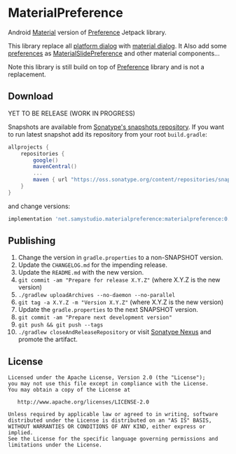 MaterialPreference
==================
Android [Material](https://github.com/material-components/material-components-android) version of [Preference](https://developer.android.com/jetpack/androidx/releases/preference) Jetpack library.

This library replace all [platform dialog](https://developer.android.com/reference/android/app/AlertDialog.Builder) with [material dialog](https://github.com/material-components/material-components-android/blob/master/lib/java/com/google/android/material/dialog/MaterialAlertDialogBuilder.java).
It Also add some [preferences](https://developer.android.com/reference/androidx/preference/Preference) as [MaterialSlidePreference]() and other material components...

Note this library is still build on top of [Preference](https://developer.android.com/reference/androidx/preference/Prefere) library and is not a replacement.

Download
--------
YET TO BE RELEASE (WORK IN PROGRESS)


Snapshots are available from [Sonatype's snapshots repository](https://oss.sonatype.org/content/repositories/snapshots/).
If you want to run latest snapshot add its repository from your root `build.gradle`:
```groovy
allprojects {
    repositories {
        google()
        mavenCentral()
        ...
        maven { url "https://oss.sonatype.org/content/repositories/snapshots" }
    }
}
```
and change versions:
```groovy
implementation 'net.samystudio.materialpreference:materialpreference:0.1-SNAPSHOT'
```

Publishing
-----

 1. Change the version in `gradle.properties` to a non-SNAPSHOT version.
 2. Update the `CHANGELOG.md` for the impending release.
 3. Update the `README.md` with the new version.
 4. `git commit -am "Prepare for release X.Y.Z"` (where X.Y.Z is the new version)
 5. `./gradlew uploadArchives --no-daemon --no-parallel`
 6. `git tag -a X.Y.Z -m "Version X.Y.Z"` (where X.Y.Z is the new version)
 7. Update the `gradle.properties` to the next SNAPSHOT version.
 8. `git commit -am "Prepare next development version"`
 9. `git push && git push --tags`
 10. `./gradlew closeAndReleaseRepository` or visit [Sonatype Nexus](https://oss.sonatype.org/) and promote the artifact.

License
-------

    Licensed under the Apache License, Version 2.0 (the "License");
    you may not use this file except in compliance with the License.
    You may obtain a copy of the License at

       http://www.apache.org/licenses/LICENSE-2.0

    Unless required by applicable law or agreed to in writing, software
    distributed under the License is distributed on an "AS IS" BASIS,
    WITHOUT WARRANTIES OR CONDITIONS OF ANY KIND, either express or implied.
    See the License for the specific language governing permissions and
    limitations under the License.

